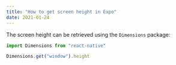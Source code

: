 ```yaml
---
title: "How to get screen height in Expo"
date: 2021-01-24
---
```

The screen height can be retrieved using the `Dimensions` package:

```javascript
import Dimensions from "react-native"

Dimensions.get("window").height
```

